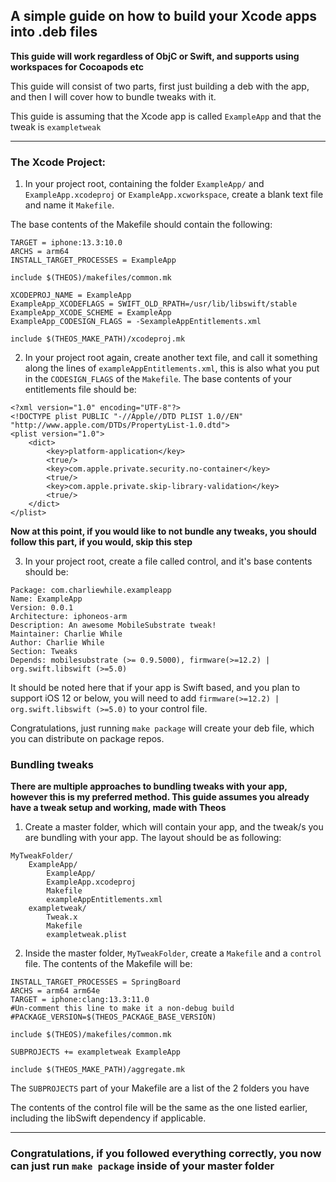 ## A simple guide on how to build your Xcode apps into .deb files

**This guide will work regardless of ObjC or Swift, and supports using workspaces for Cocoapods etc**

This guide will consist of two parts, first just building a deb with the app, and then I will cover how to bundle tweaks with it.

This guide is assuming that the Xcode app is called `ExampleApp` and that the tweak is `exampletweak`

---
### The Xcode Project: 
1. In your project root, containing the folder `ExampleApp/` and `ExampleApp.xcodeproj` or `ExampleApp.xcworkspace`, create a blank text file and name it `Makefile`.

The base contents of the Makefile should contain the following:

```
TARGET = iphone:13.3:10.0
ARCHS = arm64
INSTALL_TARGET_PROCESSES = ExampleApp

include $(THEOS)/makefiles/common.mk

XCODEPROJ_NAME = ExampleApp
ExampleApp_XCODEFLAGS = SWIFT_OLD_RPATH=/usr/lib/libswift/stable
ExampleApp_XCODE_SCHEME = ExampleApp
ExampleApp_CODESIGN_FLAGS = -SexampleAppEntitlements.xml

include $(THEOS_MAKE_PATH)/xcodeproj.mk
```
2. In your project root again, create another text file, and call it something along the lines of `exampleAppEntitlements.xml`, this is also what you put in the `CODESIGN_FLAGS` of the `Makefile`. The base contents of your entitlements file should be: 

```
<?xml version="1.0" encoding="UTF-8"?>
<!DOCTYPE plist PUBLIC "-//Apple//DTD PLIST 1.0//EN" "http://www.apple.com/DTDs/PropertyList-1.0.dtd">
<plist version="1.0">
    <dict>
        <key>platform-application</key>
        <true/>
        <key>com.apple.private.security.no-container</key>
        <true/>
        <key>com.apple.private.skip-library-validation</key>
        <true/>
    </dict>
</plist>
```

**Now at this point, if you would like to not bundle any tweaks, you should follow this part, if you would, skip this step**

3. In your project root, create a file called control, and it's base contents should be: 

```
Package: com.charliewhile.exampleapp
Name: ExampleApp
Version: 0.0.1
Architecture: iphoneos-arm
Description: An awesome MobileSubstrate tweak!
Maintainer: Charlie While
Author: Charlie While
Section: Tweaks
Depends: mobilesubstrate (>= 0.9.5000), firmware(>=12.2) | org.swift.libswift (>=5.0)
```
It should be noted here that if your app is Swift based, and you plan to support iOS 12 or below, you will need to add `firmware(>=12.2) | org.swift.libswift (>=5.0)` to your control file.

Congratulations, just running `make package` will create your deb file, which you can distribute on package repos. 

### Bundling tweaks

**There are multiple approaches to bundling tweaks with your app, however this is my preferred method. This guide assumes you already have a tweak setup and working, made with Theos**

1. Create a master folder, which will contain your app, and the tweak/s you are bundling with your app. The layout should be as following: 

```
MyTweakFolder/ 
	ExampleApp/
		ExampleApp/
		ExampleApp.xcodeproj
		Makefile
		exampleAppEntitlements.xml
	exampletweak/
		Tweak.x
		Makefile
		exampletweak.plist
```

2. Inside the master folder, `MyTweakFolder`, create a `Makefile` and a `control` file. The contents of the Makefile will be: 

```
INSTALL_TARGET_PROCESSES = SpringBoard
ARCHS = arm64 arm64e 
TARGET = iphone:clang:13.3:11.0
#Un-comment this line to make it a non-debug build
#PACKAGE_VERSION=$(THEOS_PACKAGE_BASE_VERSION)

include $(THEOS)/makefiles/common.mk

SUBPROJECTS += exampletweak ExampleApp

include $(THEOS_MAKE_PATH)/aggregate.mk
```
The `SUBPROJECTS` part of your Makefile are a list of the 2 folders you have

The contents of the control file will be the same as the one listed earlier, including the libSwift dependency if applicable. 

---

### Congratulations, if you followed everything correctly, you now can just run `make package` inside of your master folder

